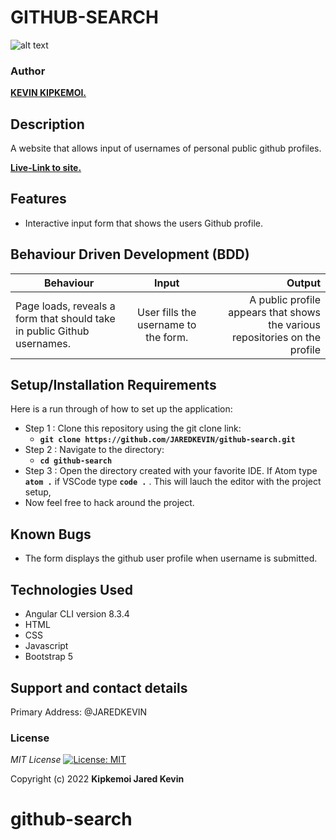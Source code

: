# GITHUB-SEARCH


![alt text](src/assets/images/screenshot1.png)


### Author
 **[KEVIN KIPKEMOI.](https://github.com/JAREDKEVIN)**

## Description

A website that allows input of usernames of personal public github profiles.

**[Live-Link to site.]()**
## Features

* Interactive input form that shows the users Github profile.


## Behaviour Driven Development (BDD)
|Behaviour 	           |    Input 	                 |       Output          |
|----------------------------------------------|:-----------------------------------:|-----------------------------:|       
|Page loads, reveals a form that should take in public Github usernames.                        |   User fills the username to the form.                  |A public profile appears that shows the various repositories on the profile    |                       |


## Setup/Installation Requirements
Here is a run through of how to set up the application:
* Step 1 : Clone this repository using the git clone link:
  * **`git clone https://github.com/JAREDKEVIN/github-search.git`**
* Step 2 : Navigate to the directory:
  * **`cd github-search`**
* Step 3 : Open the directory created with your favorite IDE. If Atom type **`atom .`** if VSCode type **`code .`** . This will lauch the editor with the project setup,
* Now feel free to hack around the project.

## Known Bugs

- The form displays the github user profile when username is submitted.


## Technologies Used

- Angular CLI version  8.3.4
- HTML
- CSS
- Javascript
- Bootstrap 5

## Support and contact details

Primary Address: @JAREDKEVIN

### License
*MIT License* [![License: MIT](https://img.shields.io/badge/License-MIT-yellow.svg)](license/MIT)

Copyright (c) 2022 **Kipkemoi Jared Kevin**
# github-search
